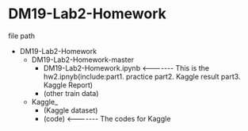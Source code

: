 # DM19-Lab2-Homework
file path
- DM19-Lab2-Homework
  - DM19-Lab2-Homework-master
    - DM19-Lab2-Homework.ipynb   <------- This is the hw2.ipnyb(include:part1. practice part2. Kaggle result part3. Kaggle Report)
    - (other train data)
  - Kaggle_
    - (Kaggle dataset)
    - (code)                    <------- The codes for Kaggle  
